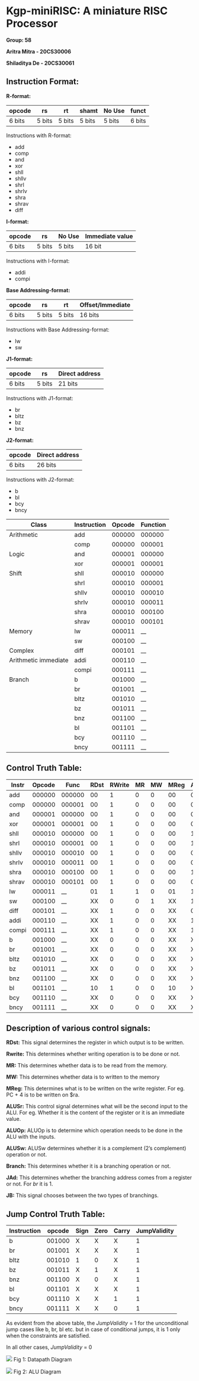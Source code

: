 ﻿# Kgp-miniRISC: A miniature RISC Processor

**Group: 58**

**Aritra Mitra - 20CS30006**

**Shiladitya De - 20CS30061**

## Instruction Format:

**R-format:**



|opcode|rs|rt|shamt|No Use|funct|
| - | - | - | - | - | - |
|6 bits|5 bits|5 bits|5 bits|5 bits|6 bits|

Instructions with R-format:

- add
- comp
- and
- xor
- shll
- shllv
- shrl
- shrlv
- shra
- shrav
- diff

**I-format:**



|opcode|rs|No Use|Immediate value|
| - | - | - | - |
|6 bits|5 bits|5 bits|16 bit|

Instructions with I-format:

- addi
- compi

**Base Addressing-format:**



|opcode|rs|rt|Offset/Immediate|
| - | - | - | - |
|6 bits|5 bits|5 bits|16 bits|

Instructions with Base Addressing-format:

- lw
- sw

**J1-format:**



|opcode|rs|Direct address|
| - | - | - |
|6 bits|5 bits|21 bits|

Instructions with J1-format:

- br
- bltz
- bz
- bnz

**J2-format:**



|opcode|Direct  address|
| - | - |
|6 bits|26 bits|

Instructions with J2-format:

- b
- bl
- bcy
- bncy



|**Class**|**Instruction**|**Opcode**|**Function**|
| - | - | - | - |
|Arithmetic|add|000000|000000|
||comp|000000|000001|
|Logic|and|000001|000000|
||xor|000001|000001|
|Shift|shll|000010|000000|
||shrl|000010|000001|
||shllv|000010|000010|
||shrlv|000010|000011|
||shra|000010|000100|
||shrav|000010|000101|
|Memory|lw|000011|\_\_|
||sw|000100|\_\_|
|Complex|diff|000101|\_\_|
|Arithmetic immediate|addi|000110|\_\_|
||compi|000111|\_\_|
|Branch|b|001000|\_\_|
||br|001001|\_\_|
||bltz|001010|\_\_|
||bz|001011|\_\_|
||bnz|001100|\_\_|
||bl|001101|\_\_|
||bcy|001110|\_\_|
||bncy|001111|\_\_|

## Control Truth Table:

|**Instr**|**Opcode**|**Func**|**RDst**|**RWrite**|**MR**|**MW**|**MReg**|**ALUSr**|**ALUOp**|**ALUSw**|**Branch**|**JAd**|**JB**|
| - | :- | - | :- | :- | - | - | - | :- | :- | - | :- | - | - |
|add|000000|000000|00|1|0|0|00|0|0001|0|0|X|X|
|comp|000000|000001|00|1|0|0|00|0|0001|1|0|X|X|
|and|000001|000000|00|1|0|0|00|0|0010|0|0|X|X|
|xor|000001|000001|00|1|0|0|00|0|0011|0|0|X|X|
|shll|000010|000000|00|1|0|0|00|1|0100|0|0|X|X|
|shrl|000010|000001|00|1|0|0|00|1|0110|0|0|X|X|
|shllv|000010|000010|00|1|0|0|00|0|0100|0|0|X|X|
|shrlv|000010|000011|00|1|0|0|00|0|0110|0|0|X|X|
|shra|000010|000100|00|1|0|0|00|1|0111|0|0|X|X|
|shrav|000010|000101|00|1|0|0|00|0|0111|0|0|X|X|
|lw|000011|\_\_|01|1|1|0|01|1|1000|0|0|X|X|
|sw|000100|\_\_|XX|0|0|1|XX|1|1000|0|0|X|X|
|diff|000101|\_\_|XX|1|0|0|XX|0|1001|0|0|X|X|
|addi|000110|\_\_|XX|1|0|0|XX|1|0001|0|0|X|X|
|compi|000111|\_\_|XX|1|0|0|XX|1|0001|1|0|X|X|
|b|001000|\_\_|XX|0|0|0|XX|X|0000|X|1|0|0|
|br|001001|\_\_|XX|0|0|0|XX|X|0000|X|1|1|X|
|bltz|001010|\_\_|XX|0|0|0|XX|X|0000|X|1|0|1|
|bz|001011|\_\_|XX|0|0|0|XX|X|0000|X|1|0|1|
|bnz|001100|\_\_|XX|0|0|0|XX|X|0000|X|1|0|1|
|bl|001101|\_\_|10|1|0|0|10|X|0000|X|1|0|0|
|bcy|001110|\_\_|XX|0|0|0|XX|X|0000|X|1|0|0|
|bncy|001111|\_\_|XX|0|0|0|XX|X|0000|X|1|0|0|

## Description of various control signals:

**RDst:** This signal determines the register in which output is to be written.

**Rwrite:** This determines whether writing operation is to be done or not.

**MR:** This determines whether data is to be read from the memory.

**MW:** This determines whether data is to written to the memory

**MReg:** This determines what is to be written on the write register. For eg. PC + 4 is to be written on $ra.

**ALUSr:** This control signal determines what will be the second input to the ALU. For eg. Whether it is the content of the register or it is an immediate value.

**ALUOp:** ALUOp is to determine which operation needs to be done in the ALU with the inputs.

**ALUSw:** ALUSw determines whether it is a complement (2’s complement) operation or not.

**Branch:** This determines whether it is a branching operation or not.

**JAd:** This determines whether the branching address comes from a register or not. For *br* it is 1.

**JB:** This signal chooses between the two types of branchings.
## Jump Control Truth Table:

|**Instruction**|**opcode**|**Sign**|**Zero**|**Carry**|**JumpValidity**|
| - | - | - | - | - | - |
|b|001000|X|X|X|1|
|br|001001|X|X|X|1|
|bltz|001010|1|0|X|1|
|bz|001011|X|1|X|1|
|bnz|001100|X|0|X|1|
|bl|001101|X|X|X|1|
|bcy|001110|X|X|1|1|
|bncy|001111|X|X|0|1|

As evident from the above table, the *JumpValidity* = 1 for the unconditional jump cases like b, br, bl etc. but in case of conditional jumps, it is 1 only when the constraints are satisfied.

In all other cases, *JumpValidity* = 0

![](Aspose.Words.28aef60f-83e2-400f-9b43-51bfe16801b5.002.jpeg)
Fig 1: Datapath Diagram

![](Aspose.Words.28aef60f-83e2-400f-9b43-51bfe16801b5.003.jpeg)
Fig 2: ALU Diagram
